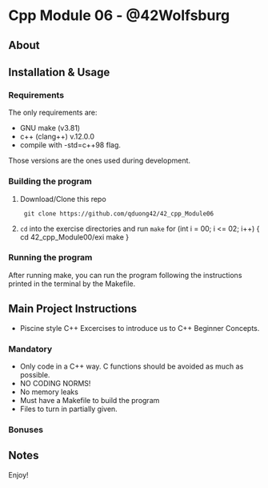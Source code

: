 # Cpp Module 06 - @42Wolfsburg

## About

## Installation & Usage

### Requirements
The only requirements are:
- GNU make (v3.81)
- c++ (clang++) v.12.0.0
- compile with -std=c++98 flag.

Those versions are the ones used during development.

### Building the program

1. Download/Clone this repo

        git clone https://github.com/qduong42/42_cpp_Module06
2. `cd` into the exercise directories and run `make`
  for (int i = 00; i <= 02; i++)
{
        cd 42_cpp_Module00/exi
        make
}

### Running the program

After running make, you can run the program following the instructions printed in the terminal by the Makefile.

## Main Project Instructions

- Piscine style C++ Excercises to introduce us to C++ Beginner Concepts.

### Mandatory

- Only code in a C++ way. C functions should be avoided as much as possible.
- NO CODING NORMS!
- No memory leaks
- Must have a Makefile to build the program
- Files to turn in partially given.

### Bonuses
    
## Notes


Enjoy!

